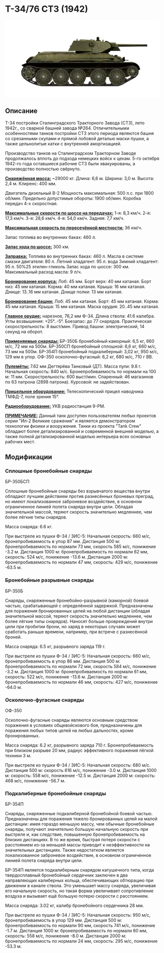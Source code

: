 # Т-34/76 СТЗ (1942)

![_t34-76stz](../images/_t34-76stz.png)

## Описание

Т-34 постройки Сталинградского Тракторного Завода (СТЗ), лето 1942г., со сварной башней завода №264. Отличительными особенностями танков постройки СТЗ этого периода являются башня со срезанными скулами и прямой лобовой деталью маски пушки, а также цельнолитые катки с внутренней амортизацией.

Производство танков на Сталинградском Тракторном Заводе продолжалось вплоть до подхода немецких войск к цехам. 5-го октября 1942-го года оставшиеся рабочие СТЗ были эвакуированы, а производство полностью свёрнуто.

<b><u>Снаряжённая масса:</u></b> ~29000 кг.
Длина: 6,6 м.
Ширина: 3,0 м.
Высота: 2,4 м.
Клиренс: 400 мм.

Двигатель дизельный В-2
Мощность максимальная: 500 л.с. при 1800 об/мин.
Предельно допустимые обороты: 1900 об/мин.
Коробка передач 4-х скоростная.

<b><u>Максимальные скорости по шоссе на передачах:</u></b>
1-я: 8,3 км/ч.
2-я: 17,3 км/ч.
3-я: 28,6 км/ч.
4-я: 54,0 км/ч.
Задняя: 7,7 км/ч.

<b><u>Максимальная скорость по пересечённой местности:</u></b> 36 км/ч.

Запас топлива во внутренних баках: 460 л.

<b><u>Запас хода по шоссе:</u></b> 300 км.

<b><u>Заправка:</u></b>
Топлива во внутренних баках: 460 л.
Масла в системе смазки двигателя: 80 л.
Летний хладагент: 95 л. вода
Зимний хладагент: 95 л. 50%25 этилен-гликоль
Запас хода по шоссе: 300 км.
Максимальный расход масла: 9 л/ч.

<b><u>Бронирование корпуса:</u></b>
Лоб: 45 мм.
Борт верх: 40 мм катаная.
Борт низ: 45 мм катаная.
Корма: 40 мм катаная.
Крыша: 16 мм катаная.
Днище: 13..16 мм катаная.
Днище полки: 13 мм катаная.

<b><u>Бронирование башни:</u></b>
Лоб: 45 мм катаная.
Борт: 45 мм катаная.
Корма: 45 мм катаная.
Крыша: 15 мм катаная.
Маска орудия: 20..45 мм катаная.

<b><u>Главное орудие:</u></b> нарезное, 76,2 мм Ф-34.
Длина ствола: 41.6 калибра.
Углы возвышения: +25°..-5°.
Боезапас: до 77 снарядов.
Практическая скорострельность: 8 выст/мин.
Привод башни: электрический, 14 секунд на оборот.

<b><u>Применяемые снаряды:</u></b>
БР-350Б бронебойный каморный: 6,5 кг, 660 м/с, 72 мм на 500м.
БР-350СП бронебойный сплошной: 6,6 кг, 660 м/с, 73 мм на 500м.
БР-354П бронебойный подкалиберный: 3,02 кг, 950 м/с, 129 мм в упор.
ОФ-350 осколочно-фугасный: 6,2 кг, 680 м/с, 710 г ВВ.

<b><u>Пулемёты:</u></b> 7.62 мм Дегтярёва Танковый (ДТ).
Масса пули: 9.8 г.
Начальная скорость: 840 м/с.
Бронепробиваемость по нормали на 100 м: 11 мм.
Скорострельность: 600 выст/мин.
Спаренный: 46 магазинов по 63 патрона (2898 патрона).
Курсовой: не задействован.

<b><u>Прицельное оборудование:</u></b>
Телескопический прицел наводчика ТМФД-7, поле зрения 15°.

<b><u>Радиооборудование:</u></b>
УКВ радиостанция 9-РМ.


<b><u>ПРИМЕЧАНИЕ:</u></b>
Данный танк доступен пользователям любых проектов серии "Ил-2 Великие сражения" и является демонстратором технологии физики и вооружения.
Танки из проекта "Tank Crew" обладают более детализированной и современной внешней моделью, а также полной детализированной моделью интерьера всех основных рабочих мест.

## Модификации

### Сплошные бронебойные снаряды

БР-350БСП

Сплошные бронебойные снаряды без взрывчатого вещества внутри обладают лучшим действием против разнесённых броневых преград, но имеют локализованное заброневое воздействие, в основном ограниченное линией полета снаряда внутри цели. Обладая значительной массой, теряют скорость значительно медленнее, чем более лёгкие типы снарядов.

Масса снаряда: 6.6 кг.

При выстреле из пушки Ф-34 / ЗИС-5:
Начальная скорость: 660 м/с, бронепробиваемость в упор 87 мм.
Дистанция 500 м: бронепробиваемость по нормали 73 мм, скорость 585 м/с, понижение -3.2 м.
Дистанция 1000 м: бронепробиваемость по нормали 62 мм, скорость: 524 м/с, понижение -13.6 м.
Дистанция 2000 м: бронепробиваемость по нормали 47 мм, скорость: 429 м/с, понижение -63.5 м.
### Бронебойные разрывные снаряды

БР-350Б

Снаряды, снаряженные бронебойно-разрывной (каморной) боевой частью, срабатывающей с определённой задержкой.
Предназначены для поражения бронированных целей на любой дистанции (обладая значительной массой, теряют скорость значительно медленнее, чем более лёгкие типы снарядов). Наносят больше провреждений внутри цели при пробитии брони, но заряд в некоторых случаях может сработать раньше времени, например, при встрече с разнесённой броней.

Масса снаряда: 6.5 кг, разрывного заряда 119 г.

При выстреле из пушки Ф-34 / ЗИС-5:
Начальная скорость: 660 м/с, бронепробиваемость в упор 86 мм.
Дистанция 500 м: бронепробиваемость по нормали 72 мм, скорость 584 м/с, понижение -3.2 м.
Дистанция 1000 м: бронепробиваемость по нормали 61 мм, скорость: 522 м/с, понижение -13.6 м.
Дистанция 2000 м: бронепробиваемость по нормали 46 мм, скорость: 427 м/с, понижение -64.0 м.
### Осколочно-фугасные снаряды

ОФ-350

Осколочно-фугасные снаряды являются основным средством поражения в условиях общевойскового боя, предназначены для поражения любых типов целей на любых дальностях, кроме бронированных.

Масса снаряда: 6.2 кг, разрывного заряда 710 г.
Бронепробиваемость при близком разрыве 20 мм, радиус эффективного поражения лёгкой техники 3 м.

При выстреле из пушки Ф-34 / ЗИС-5:
Начальная скорость: 680 м/с.
Дистанция 500 м: скорость 616 м/с, понижение -3.0 м.
Дистанция 1000 м: скорость: 558 м/с, понижение -12.5 м.
Дистанция 2000 м: скорость: 468 м/с, понижение -56.7 м.
### Подкалиберные бронебойные снаряды

БР-354П

Снаряды, снаряженные подкалиберной бронебойной боевой частью. Предназначены для поражения тяжело бронированных целей на малой дистанции: имея гораздо меньшую массу, чем обычные бронебойные снаряды, получают значительно большую начальную скорость при выстреле и, как следствие, повышенную бронепробиваемость на близких дистанциях. В то же время, быстрая потеря скорости с расстоянием из-за меньшей массы приводит к неэффективности на значительных дистанциях. Также недостатком является локализованное заброневое воздействие, в основном ограниченное линией полета снаряда внутри цели.

БР-354П является подкалиберным снарядом катушечного типа, когда твердосплавный бронебойный сердечник заключен в два направляющих калиберных кольца, обеспечивающих обтюрацию при движении в канале ствола. Это уменьшает массу снаряда, увеличивая его начальную скорость, но такая форма увеличивает сопротивление воздуха и вызывает ещё большую потерю скорости с расстоянием.

Масса снаряда: 3.02 кг, калибр бронебойного сердечника 28 мм.

При выстреле из пушки Ф-34 / ЗИС-5:
Начальная скорость: 950 м/с, бронепробиваемость в упор 129 мм.
Дистанция 500 м: бронепробиваемость по нормали 90 мм, скорость 741 м/с, понижение -1.7 м.
Дистанция 1000 м: бронепробиваемость по нормали 60 мм, скорость: 558 м/с, понижение -8.0 м.
Дистанция 2000 м: бронепробиваемость по нормали 24 мм, скорость: 295 м/с, понижение -53.3 м.